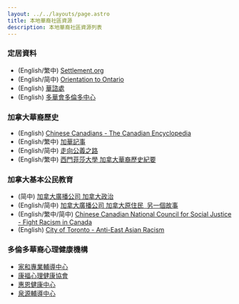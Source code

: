 ```yaml
---
layout: ../../layouts/page.astro
title: 本地華裔社區資源
description: 本地華裔社區資源列表
---
```


### 定居資料

-   (English/繁中) [Settlement.org](https://settlement.org/translated-information/chinese-traditional/)
-   (English/简中) [Orientation to Ontario](https://orientationontario.ca/)
-   (English) [華諮處](https://www.cicscanada.com/)
-   (English) [多華會多倫多中心](https://tccsa.on.ca/)

### 加拿大華裔歷史

-   (English) [Chinese Canadians - The Canadian Encyclopedia](https://www.thecanadianencyclopedia.ca/en/article/chinese-canadians)
-   (English/繁中) [加華記事](http://wayback.archive-it.org/4160/20160413225613/http://ccs.library.ubc.ca/)
-   (English/简中) [走向公義之路](http://web.archive.org/web/20110903083038/http://www.roadtojustice.ca/)
-   (English/繁中) [西門菲莎大學 加拿大華裔歷史紀要](https://www.sfu.ca/chinese-canadian-history/chart.html)

### 加拿大基本公民教育

-   (简中) [加拿大廣播公司 加拿大政治](https://www.rcinet.ca/politique-canadienne-zh/)
-   (English/简中) [加拿大廣播公司 加拿大原住民  另一個故事](https://www.rcinet.ca/autochtones-zh/)
-   (English/繁中/简中) [Chinese Canadian National Council for Social Justice - Fight Racism in Canada](https://ccncsj.ca/fightracismincanada/)
-   (English)  [City of Toronto - Anti-East Asian Racism](https://www.toronto.ca/community-people/get-involved/community/toronto-for-all/anti-east-asian-racism/)

### 多倫多華裔心理健康機構

-   [家和專業輔導中心](https://cfso.care/)
-   [康福心理健康協會](https://hongfook.ca/)
-   [惠恩健康中心](https://www.gracehealthcentre.ca/)
-   [泉源輔導中心](https://lwcounselling.ca/)

